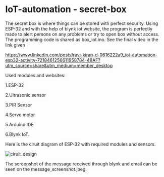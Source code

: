 # IoT-automation - secret-box

<p>The secret box is where things can be stored with perfect security. Using ESP-32 and with the help of blynk iot website, the program is perfectly made to alert persons on any problems or try to open box without access. The programming code is shared as box_iot.ino. See the final video in the link given

https://www.linkedin.com/posts/ravi-kiran-d-0616222a9_iot-automation-esp32-activity-7218461256611958784-48AF?utm_source=share&utm_medium=member_desktop

Used modules and websites:

  1.ESP-32
  
  2.Ultrasonic sensor
  
  3.PIR Sensor
  
  4.Servo motor
  
  5.Arduino IDE
  
  6.Blynk IoT.


Here is the ciruit diagram of ESP-32 with required modules and sensors.</p>

![ciruit_design](https://github.com/user-attachments/assets/b62fff66-3b0b-4b80-9344-cb387c443859)

The screenshot of the message received through blynk and email can be seen on the message_screenshot.jpeg.

